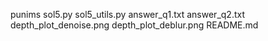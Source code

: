 punims
sol5.py
sol5_utils.py
answer_q1.txt
answer_q2.txt
depth_plot_denoise.png
depth_plot_deblur.png
README.md
